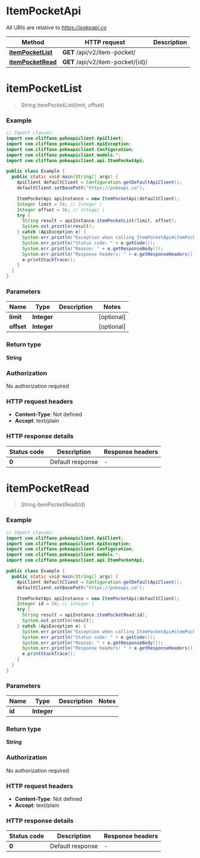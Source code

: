 # ItemPocketApi

All URIs are relative to *https://pokeapi.co*

| Method | HTTP request | Description |
|------------- | ------------- | -------------|
| [**itemPocketList**](ItemPocketApi.md#itemPocketList) | **GET** /api/v2/item-pocket/ |  |
| [**itemPocketRead**](ItemPocketApi.md#itemPocketRead) | **GET** /api/v2/item-pocket/{id}/ |  |


<a name="itemPocketList"></a>
# **itemPocketList**
> String itemPocketList(limit, offset)



### Example
```java
// Import classes:
import com.cliffano.pokeapiclient.ApiClient;
import com.cliffano.pokeapiclient.ApiException;
import com.cliffano.pokeapiclient.Configuration;
import com.cliffano.pokeapiclient.models.*;
import com.cliffano.pokeapiclient.api.ItemPocketApi;

public class Example {
  public static void main(String[] args) {
    ApiClient defaultClient = Configuration.getDefaultApiClient();
    defaultClient.setBasePath("https://pokeapi.co");

    ItemPocketApi apiInstance = new ItemPocketApi(defaultClient);
    Integer limit = 56; // Integer | 
    Integer offset = 56; // Integer | 
    try {
      String result = apiInstance.itemPocketList(limit, offset);
      System.out.println(result);
    } catch (ApiException e) {
      System.err.println("Exception when calling ItemPocketApi#itemPocketList");
      System.err.println("Status code: " + e.getCode());
      System.err.println("Reason: " + e.getResponseBody());
      System.err.println("Response headers: " + e.getResponseHeaders());
      e.printStackTrace();
    }
  }
}
```

### Parameters

| Name | Type | Description  | Notes |
|------------- | ------------- | ------------- | -------------|
| **limit** | **Integer**|  | [optional] |
| **offset** | **Integer**|  | [optional] |

### Return type

**String**

### Authorization

No authorization required

### HTTP request headers

 - **Content-Type**: Not defined
 - **Accept**: text/plain

### HTTP response details
| Status code | Description | Response headers |
|-------------|-------------|------------------|
| **0** | Default response |  -  |

<a name="itemPocketRead"></a>
# **itemPocketRead**
> String itemPocketRead(id)



### Example
```java
// Import classes:
import com.cliffano.pokeapiclient.ApiClient;
import com.cliffano.pokeapiclient.ApiException;
import com.cliffano.pokeapiclient.Configuration;
import com.cliffano.pokeapiclient.models.*;
import com.cliffano.pokeapiclient.api.ItemPocketApi;

public class Example {
  public static void main(String[] args) {
    ApiClient defaultClient = Configuration.getDefaultApiClient();
    defaultClient.setBasePath("https://pokeapi.co");

    ItemPocketApi apiInstance = new ItemPocketApi(defaultClient);
    Integer id = 56; // Integer | 
    try {
      String result = apiInstance.itemPocketRead(id);
      System.out.println(result);
    } catch (ApiException e) {
      System.err.println("Exception when calling ItemPocketApi#itemPocketRead");
      System.err.println("Status code: " + e.getCode());
      System.err.println("Reason: " + e.getResponseBody());
      System.err.println("Response headers: " + e.getResponseHeaders());
      e.printStackTrace();
    }
  }
}
```

### Parameters

| Name | Type | Description  | Notes |
|------------- | ------------- | ------------- | -------------|
| **id** | **Integer**|  | |

### Return type

**String**

### Authorization

No authorization required

### HTTP request headers

 - **Content-Type**: Not defined
 - **Accept**: text/plain

### HTTP response details
| Status code | Description | Response headers |
|-------------|-------------|------------------|
| **0** | Default response |  -  |

